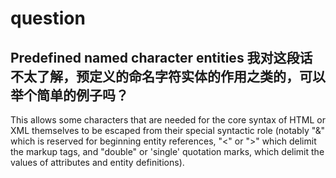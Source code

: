 # question
## Predefined named character entities 我对这段话不太了解，预定义的命名字符实体的作用之类的，可以举个简单的例子吗？
 This allows some characters that are needed for the core syntax of HTML or XML themselves to be escaped from their special syntactic role (notably "&" which is reserved for beginning entity references, "<" or ">" which delimit the markup tags, and "double" or 'single' quotation marks, which delimit the values of attributes and entity definitions).